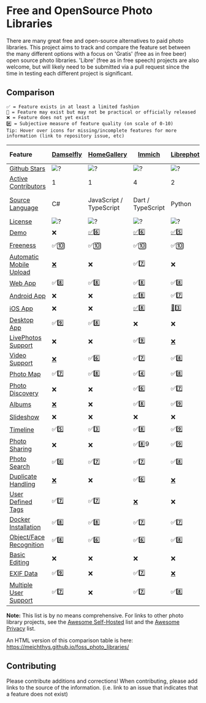 # Free and OpenSource Photo Libraries

There are many great free and open-source alternatives to paid photo libraries. This project aims to track and compare the feature set between the many different options with a focus on 'Gratis' (free as in free beer) open source photo libraries. 'Libre' (free as in free speech) projects are also welcome, but will likely need to be submitted via a pull request since the time in testing each different project is significant.

## Comparison
```
✅ = Feature exists in at least a limited fashion
🚧 = Feature may exist but may not be practical or officially released
❌ = Feature does not yet exist
#️⃣ = Subjective measure of feature quality (on scale of 0-10)
Tip: Hover over icons for missing/incomplete features for more information (link to repository issue, etc)
```

| Feature                                                        | [Damselfly](https://github.com/Webreaper/Damselfly)                       | [HomeGallery](https://github.com/xemle/home-gallery)                              | [Immich](https://github.com/alextran1502/immich)                          | [Librephotos](https://github.com/LibrePhotos/librephotos)                     | [Lychee](https://github.com/LycheeOrg/Lychee)                          | [Nextcloud Photos](https://github.com/nextcloud/photos/)                | [Nextcloud Memories](https://github.com/pulsejet/memories)              | [Photonix](https://github.com/photonixapp/photonix)                        | [Photofield](https://github.com/SmilyOrg/photofield)                                               | [PiGallery2](https://github.com/bpatrik/pigallery2)                      | [Photoprism](https://github.com/photoprism/photoprism)                        | [Photoview](https://github.com/photoview/photoview)                           | [Piwigo](https://github.com/Piwigo/Piwigo)                          | [Snapcrescent](https://github.com/snapcrescent/snapcrescent)
| :--------------------------------------------------------------- | :-------------------------------------------------------------------------- | ----------------------------------------------------------------------------------- | --------------------------------------------------------------------------- | ------------------------------------------------------------------------------- | ------------------------------------------------------------------------ | ------------------------------------------------------------------------- | ------------------------------------------------------------------------- | ---------------------------------------------------------------------------- | ----------------------------------------------------------------------------------------------------------- | -------------------------------------------------------------------------- | ------------------------------------------------------------------------------- | ------------------------------------------------------------------------------- | --------------------------------------------------------------------- | --------------------------------------------------------------------- |
| [Github Stars](features.md#github-stars)                       | ![?](https://img.shields.io/github/stars/Webreaper/Damselfly?label=%20)   | ![?](https://img.shields.io/github/stars/xemle/home-gallery?label=%20)            | ![?](https://img.shields.io/github/stars/alextran1502/immich?label=%20)   | ![?](https://img.shields.io/github/stars/LibrePhotos/librephotos?label=%20)   | ![?](https://img.shields.io/github/stars/LycheeOrg/Lychee?label=%20)   | ![?](https://img.shields.io/github/stars/nextcloud/photos?label=%20)    | ![?](https://img.shields.io/github/stars/pulsejet/memories?label=%20)   | ![?](https://img.shields.io/github/stars/photonixapp/photonix?label=%20)   | ![?](https://img.shields.io/github/stars/smilyorg/photofield?label=%20)                                   | ![?](https://img.shields.io/github/stars/bpatrik/pigallery2?label=%20)   | ![?](https://img.shields.io/github/stars/photoprism/photoprism?label=%20)     | ![?](https://img.shields.io/github/stars/photoview/photoview?label=%20)       | ![?](https://img.shields.io/github/stars/Piwigo/Piwigo?label=%20)   | ![?](https://img.shields.io/github/stars/snapcrescent/snapcrescent?label=%20)   |
| [Active Contributors](features.md#active-contributors)         | 1                                                                         | 1                                                                                 | 4                                                                         | 2                                                                             | 3                                                                      | 3                                                                       | 1                                                                       | 1                                                                          | 1                                                                                                         | 1                                                                        | 4                                                                             | 1                                                                             | 3                                                                   |1|
| [Source Language](features.md#source-language)                 | C#                                                                        | JavaScript / TypeScript                                                           | Dart / TypeScript                                                         | Python                                                                        | PHP                                                                    | JavaScript                                                              | PHP / Vue                                                               | Python                                                                     | Go / Vue                                                                                                  | TypeScript                                                               | Go                                                                            | Typescript / Go                                                               | PHP                                                                 |Java / Typscript / Dart|       
| [License](features.md#license)                                 | ![?](https://img.shields.io/github/license/Webreaper/Damselfly?label=%20) | ![?](https://img.shields.io/github/license/xemle/home-gallery?label=%20)          | ![?](https://img.shields.io/github/license/alextran1502/immich?label=%20) | ![?](https://img.shields.io/github/license/LibrePhotos/librephotos?label=%20) | ![?](https://img.shields.io/github/license/LycheeOrg/Lychee?label=%20) | ![?](https://img.shields.io/github/license/nextcloud/photos?label=%20)  | ![?](https://img.shields.io/github/license/pulsejet/memories?label=%20) | ![?](https://img.shields.io/github/license/photonixapp/photonix?label=%20) | ![?](https://img.shields.io/github/license/smilyorg/photofield?label=%20)                                 | ![?](https://img.shields.io/github/license/bpatrik/pigallery2?label=%20) | ![?](https://img.shields.io/static/v1?label=%20&message=GPL-3.0&color=orange) | ![?](https://img.shields.io/github/license/photoview/photoview?label=%20)     | ![?](https://img.shields.io/github/license/Piwigo/Piwigo?label=%20) | ![?](https://img.shields.io/github/license/snapcrescent/snapcrescent?label=%20) |
| [Demo](features.md#demo)                                       | ❌                                                                        | [✅](https://demo.home-gallery.org/https://demo.photoprism.app/library/brow)6️⃣ | [✅](https://demo.immich.app/)6️⃣                                       | [✅](https://demo2.librephotos.com/ "User:demo Pass:demo1234")5️⃣           | [✅](https://lycheeorg.github.io/demo/)4️⃣                           | [✅](https://nextcloud.com/instant-trial/)4️⃣                         | [✅](https://demo.memories.gallery/apps/memories/)8️⃣          | [✅](https://demo.photonix.org/login)8️⃣                                 | [✅](https://demo.photofield.dev/)6️⃣                                                                   | [✅](https://pigallery2.onrender.com/)8️⃣                              | [✅](https://demo.photoprism.app/library/browse)9️⃣                         | [✅](https://photos.qpqp.dk/ "User:demo Pass:demo")9️⃣                      | [✅](https://piwigo.org/demo)9️⃣                                  |[✅](https://demo.snapcrescent.app)9️⃣  |
| [Freeness](features.md#freeness)                               | ✅🔟                                                                      | ✅🔟                                                                              | ✅🔟                                                                      | ✅🔟                                                                          | ✅🔟                                                                   | ✅🔟                                                                    | ✅🔟                                                                    | ✅🔟                                                                       | ✅🔟                                                                                                      | ✅🔟                                                                     | [🚧](https://photoprism.app/get)7️⃣                                         | ✅🔟                                                                          | ✅🔟                                                                |✅🔟  
| [Automatic Mobile Upload](features.md#automatic-mobile-upload) | [❌](https://github.com/Webreaper/Damselfly/issues/40)                    | ❌                                                                                | ✅7️⃣                                                                   | ❌                                                                            | ❌                                                                     | ✅7️⃣                                                                 | ✅7️⃣                                                                 | ❌                                                                         | ❌                                                                                                        | ❌                                                                       | ✅6️⃣                                                                       | [❌](https://github.com/photoview/photoview/issues/129)                       | ✅7️⃣                                                             |✅7️⃣                                                             |
| [Web App](features.md#web-app)                                 | ✅8️⃣                                                                   | ✅8️⃣                                                                           | ✅8️⃣                                                                   | ✅8️⃣                                                                       | ✅8️⃣                                                                | ✅7️⃣                                                                 | ✅9️⃣                                                                 | ✅7️⃣                                                                    | ✅9️⃣                                                                                                   | ✅7️⃣                                                                  | ✅7️⃣                                                                       | ✅8️⃣                                                                       | ✅8️⃣                                                             |✅7️⃣                                                             |
| [Android App](features.md#android-app)                         | ❌                                                                        | ❌                                                                                | [✅](https://github.com/alextran1502/immich#step-4-run-mobile-app)8️⃣   | ✅[7️⃣](https://github.com/savvasdalkitsis/uhuruphotos-android)             | [❌](https://github.com/LycheeOrg/Lychee/issues/1013)                  | [✅](https://github.com/nextcloud/android)3️⃣                         | [✅](https://github.com/nextcloud/android)3️⃣                         | ✅[4️⃣](https://github.com/photonixapp/photonix-mobile)                  | ❌                                                                                                        | ❌                                                                       | [🚧](https://docs.photoprism.app/user-guide/pwa/)4️⃣                        | [🚧](https://github.com/photoview/photoview/issues/701)3️⃣                  | [✅](https://www.piwigo.org/mobile-applications)7️⃣               |[✅](https://github.com/snapcrescent/snapcrescent/releases)7️⃣|
| [iOS App](features.md#ios-app)                                 | ❌                                                                        | ❌                                                                                | [✅](https://github.com/alextran1502/immich#step-4-run-mobile-app)8️⃣   | [🚧](https://github.com/LibrePhotos/librephotos-mobile)3️⃣                  | [❌](https://github.com/LycheeOrg/Lychee/issues/1013)                  | [✅](https://github.com/nextcloud/ios)3️⃣                             | [✅](https://github.com/nextcloud/ios)3️⃣                             | ✅[4️⃣](https://github.com/photonixapp/photonix-mobile)                  | ❌                                                                                                        | ❌                                                                       | [🚧](https://docs.photoprism.app/user-guide/pwa/)4️⃣                        | [✅](https://apps.apple.com/dk/app/photoview-media-gallery/id1578380271)6️⃣ | [✅](https://www.piwigo.org/mobile-applications)7️⃣               | ❌                                                                                |
| [Desktop App](features.md#desktop-app)                         | ✅9️⃣                                                                   | ✅8️⃣                                                                           | ❌                                                                        | ❌                                                                            | ❌                                                                     | [✅](https://github.com/nextcloud/desktop)2️⃣                         | [✅](https://github.com/nextcloud/desktop)2️⃣                         | [❌](https://github.com/photonixapp/photonix/issues/61)                    | ❌                                                                                                        | ❌                                                                       | ❌                                                                            | ❌                                                                            | ❌                                                                  | ❌                                                                                |
| [LivePhotos Support](features.md#livephotos-support)           | ❌                                                                        | ❌                                                                                | ✅9️⃣                                                                   | [❌](https://github.com/LibrePhotos/librephotos/issues/287)                   | ✅[6️⃣](https://github.com/LycheeOrg/Lychee/issues/1283)             | [✅️3️⃣](https://github.com/nextcloud/photos/issues/344)                    | ✅8️⃣                                                                 | [❌](https://github.com/photonixapp/photonix/issues/250)                   | [❌](https://github.com/SmilyOrg/photofield/issues/52)                                                    | ❌                                                                       | ✅7️⃣                                                                       | [❌](https://github.com/photoview/photoview/issues/273)                       | [❌](https://github.com/Piwigo/Piwigo/issues/1677)                  | ❌                                                                                |
| [Video Support](features.md#video-support)                     | [❌](https://github.com/Webreaper/Damselfly/issues/82)                    | ✅6️⃣                                                                           | ✅[7️⃣](https://github.com/immich-app/immich/issues/203)                | ✅8️⃣                                                                       | ✅6️⃣                                                                | ✅5️⃣                                                                 | ✅7️⃣                                                                 | [❌](https://github.com/photonixapp/photonix/issues/295)                   | [✅](https://github.com/SmilyOrg/photofield/issues/27)3️⃣                                               | ✅8️⃣                                                                  | ✅7️⃣                                                                       | ✅7️⃣                                                                       | ✅4️⃣                                                             |✅7️⃣|
| [Photo Map](features.md#photo-map)                             | ✅7️⃣                                                                   | ✅8️⃣                                                                           | ✅4️⃣                                                                   | ✅8️⃣                                                                       | [✅5️⃣](https://github.com/LycheeOrg/Lychee/issues/1051)             | ✅6️⃣                                                                 | ✅8️⃣                                                                 | ✅9️⃣                                                                    | ❌                                                                                                        | ✅8️⃣                                                                  | ✅6️⃣                                                                       | ✅8️⃣                                                                       | ✅7️⃣                                                             |❌                                          |
| [Photo Discovery](features.md#photo-discovery)                 | ❌                                                                        | ❌                                                                                | ✅6️⃣                                                                         | ✅7️⃣                                                                       | ✅6️⃣                                                                | ✅6️⃣                                                                 | ✅7️⃣                                                                 | ❌                                                                         | ❌                                                                                                        | ❌                                                                       | ✅6️⃣                                                                       | ❌                                                                            | ✅1️⃣                                                             |❌                                          |
| [Albums](features.md#albums)                                   | [❌](https://github.com/Webreaper/Damselfly/issues/238)                   | ❌                                                                                | ✅8️⃣                                                                   | ✅9️⃣                                                                       | ✅8️⃣                                                                | ✅4️⃣                                                                 | ✅8️⃣                                                                 | ✅5️⃣                                                                    | ❌                                                                                                        | ✅6️⃣                                                                  | ✅8️⃣                                                                       | ✅6️⃣                                                                       | ✅8️⃣                                                             |❌                                          |
| [Slideshow](features.md#slideshow)                             | ❌                                                                        | ❌                                                                                | ❌                                                                        | ❌                                                                            | [❌](https://github.com/LycheeOrg/Lychee/issues/949)                   | ✅5️⃣                                                                 | ✅5️⃣                                                                 | [❌](https://github.com/photonixapp/photonix/issues/427)                   | ✅6️⃣                                                                                                   | ✅7️⃣                                                                  | ✅6️⃣                                                                       | [❌](https://github.com/photoview/photoview/issues/51)                        | ✅5️⃣                                                             |❌                                          |
| [Timeline](features.md#timeline)                               | ✅5️⃣                                                                   | ✅3️⃣                                                                           | ✅8️⃣                                                                   | ✅9️⃣                                                                       | [❌](https://github.com/LycheeOrg/Lychee/issues/1050)                  | ✅4️⃣                                                                 | ✅9️⃣                                                                 | ✅5️⃣                                                                    | ✅6️⃣                                                                                                   | ✅5️⃣                                                                  | ✅5️⃣                                                                       | ✅9️⃣                                                                       | ✅3️⃣                                                             |✅5️⃣                                                                   
| [Photo Sharing](features.md#photo-sharing)                     | ❌                                                                        | ❌                                                                                | ✅8️⃣9️                                                                 | ✅9️⃣                                                                       | ✅9️⃣                                                                | ✅8️⃣                                                                 | ✅8️⃣                                                                 | ❌                                                                         | ❌                                                                                                        | ✅7️⃣                                                                  | ✅7️⃣                                                                       | ✅8️⃣                                                                       | ✅5️⃣                                                             |❌                                                                        |
| [Photo Search](features.md#photo-search)                       | ✅8️⃣                                                                   | ✅7️⃣                                                                           | ✅7️⃣                                                                   | ✅8️⃣                                                                       | ✅5️⃣                                                                | ✅4️⃣                                                                 | ✅4️⃣                                                                 | ✅8️⃣                                                                    | ✅9️⃣                                                                                                   | ✅7️⃣                                                                  | ✅8️⃣                                                                       | ✅5️⃣                                                                       | ✅7️⃣                                                             |❌                                                                        |
| [Duplicate Handling](features.md#duplicate-handling)           | [❌](https://github.com/Webreaper/Damselfly/issues/97)                    | ❌                                                                                | ✅6️⃣                                                                   | [❌](https://github.com/LibrePhotos/librephotos/issues/753)                   | [❌](https://github.com/LycheeOrg/Lychee/issues/1762)                  | ✅[8️⃣](https://apps.nextcloud.com/apps/mediadc)                      | ✅[8️⃣](https://apps.nextcloud.com/apps/mediadc)                      | [❌](https://github.com/photonixapp/photonix/issues/422)                   | ❌                                                                                                        | ✅5️⃣                                                                  | ✅[6️⃣](https://docs.photoprism.app/user-guide/library/duplicates/)         | [❌](https://github.com/photoview/photoview/issues/801)                       | ✅6️⃣                                                             |✅7️⃣    
| [User Defined Tags](features.md#photo-tagging)                 | ✅7️⃣                                                                   | ✅7️⃣                                                                           | [❌](https://github.com/immich-app/immich/issues/838)                     | ❌                                                                            | ✅5️⃣                                                                | ✅️3️⃣                                                               | ✅️3️⃣                                                               | ✅6️⃣                                                                    | ✅6️⃣                                                                                                   | ❌                                                                       | ✅5️⃣                                                                       | ❌                                                                            | ✅7️⃣                                                             |❌          |
| [Docker Installation](features.md#docker-installation)         | ✅8️⃣                                                                   | ✅8️⃣                                                                           | ✅7️⃣                                                                   | ✅7️⃣                                                                       | ✅7️⃣                                                                | [✅](https://github.com/nextcloud/all-in-one#nextcloud-all-in-one)6️⃣ | [✅](https://github.com/nextcloud/all-in-one#nextcloud-all-in-one)6️⃣ | ✅8️⃣                                                                    | ✅7️⃣                                                                                                   | ✅7️⃣                                                                  | ✅6️⃣                                                                       | ✅8️⃣                                                                       | [✅](https://hub.docker.com/r/linuxserver/piwigo)7️⃣              |✅8️⃣  |
| [Object/Face Recognition](features.md#object/face-recognition) | ✅8️⃣                                                                   | ✅6️⃣                                                                           | ✅6️⃣                                                                   | ✅8️⃣                                                                       | [❌](https://github.com/LycheeOrg/Lychee/issues/1266)                  | [✅8️⃣](https://github.com/nextcloud/recognize)                       | [✅8️⃣](https://github.com/nextcloud/recognize)                       | ✅8️⃣                                                                    | ✅7️⃣                                                                                                   | ✅6️⃣                                                                  | ✅9️⃣                                                                       | ✅6️⃣                                                                       | [✅](https://github.com/Piwigo/Piwigo/issues/1159)5️⃣             |❌       |
| [Basic Editing](features.md#basic-editing)                     | ❌                                                                        | ❌                                                                                | ❌                                                                        | ❌                                                                            | ❌                                                                     | ✅6️⃣                                                                 | ✅6️⃣                                                                 | ❌                                                                         | ❌                                                                                                        | ❌                                                                       | ❌                                                                            | ❌                                                                            | ❌                                                                  |❌       |
| [EXIF Data](features.md#exif-data)                             | ✅9️⃣                                                                   | ❌                                                                                | ✅7️⃣                                                                   | [❌](https://github.com/LibrePhotos/librephotos/issues/77)                    | ✅7️⃣                                                                | [❌](https://github.com/nextcloud/photos/issues/226)                    | ✅8️⃣                                                                 | ✅7️⃣                                                                    | [🚧](https://github.com/SmilyOrg/photofield/pull/59https://github.com/LibrePhotos/librephotos-mobil)3️⃣ | ✅7️⃣                                                                  | ✅9️⃣                                                                       | ✅7️⃣                                                                       | ✅6️⃣                                                             |✅7️⃣    |
| [Multiple User Support](features.md#multiple-user-support)     | ✅7️⃣                                                                   | ❌                                                                                | ✅7️⃣                                                                   | ✅8️⃣                                                                       | ✅6️⃣                                                                | ✅9️⃣                                                                 | ✅9️⃣                                                                 | ✅7️⃣                                                                    | [❌](https://github.com/SmilyOrg/photofield/issues/28)                                                    | ✅7️⃣                                                                  | [❌](https://github.com/photoprism/photoprism/issues/98)                      | ✅6️⃣                                                                       | ✅8️⃣                                                             |❌      

**Note:** This list is by no means comprehensive. For links to other photo library projects, see the [Awesome Self-Hosted](https://github.com/awesome-selfhosted/awesome-selfhosted#photo-and-video-galleries) list and the [Awesome Privacy](https://github.com/pluja/awesome-privacy#photo-storage) list.

An HTML version of this comparison table is here: https://meichthys.github.io/foss_photo_libraries/

## Contributing

Please contribute additions and corrections!
When contributing, please add links to the source of the information.
(i.e. link to an issue that indicates that a feature does not exist)
